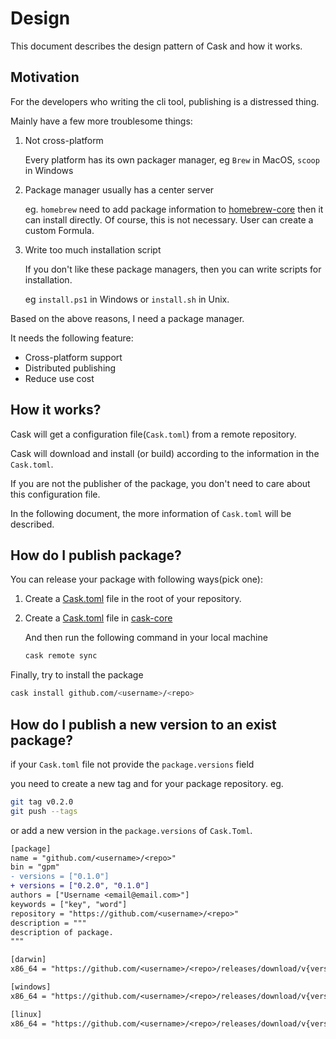 # Design

This document describes the design pattern of Cask and how it works.

## Motivation

For the developers who writing the cli tool, publishing is a distressed thing.

Mainly have a few more troublesome things:

1. Not cross-platform

   Every platform has its own packager manager, eg `Brew` in MacOS, `scoop` in Windows

2. Package manager usually has a center server

   eg. `homebrew` need to add package information to [homebrew-core](https://github.com/Homebrew/homebrew-core) then it can install directly. Of course, this is not necessary. User can create a custom Formula.

3. Write too much installation script

   If you don't like these package managers, then you can write scripts for installation.

   eg `install.ps1` in Windows or `install.sh` in Unix.

Based on the above reasons, I need a package manager.

It needs the following feature:

- Cross-platform support
- Distributed publishing
- Reduce use cost

## How it works?

Cask will get a configuration file(`Cask.toml`) from a remote repository.

Cask will download and install (or build) according to the information in the `Cask.toml`.

If you are not the publisher of the package, you don't need to care about this configuration file.

In the following document, the more information of `Cask.toml` will be described.

## How do I publish package?

You can release your package with following ways(pick one):

1. Create a [Cask.toml](Cask.toml.md) file in the root of your repository.

2. Create a [Cask.toml](Cask.toml.md) file in [cask-core](https://github.com/cask-pkg/cask-core)

   And then run the following command in your local machine

   ```bash
   cask remote sync
   ```

Finally, try to install the package

```bash
cask install github.com/<username>/<repo>
```

## How do I publish a new version to an exist package?

if your `Cask.toml` file not provide the `package.versions` field

you need to create a new tag and for your package repository. eg.

```bash
git tag v0.2.0
git push --tags
```

or add a new version in the `package.versions` of `Cask.Toml`.

```diff
[package]
name = "github.com/<username>/<repo>"
bin = "gpm"
- versions = ["0.1.0"]
+ versions = ["0.2.0", "0.1.0"]
authors = ["Username <email@email.com>"]
keywords = ["key", "word"]
repository = "https://github.com/<username>/<repo>"
description = """
description of package.
"""

[darwin]
x86_64 = "https://github.com/<username>/<repo>/releases/download/v{version}/darwin_amd64.tar.gz"

[windows]
x86_64 = "https://github.com/<username>/<repo>/releases/download/v{version}/windows_amd64.tar.gz"

[linux]
x86_64 = "https://github.com/<username>/<repo>/releases/download/v{version}/linux_amd64.tar.gz"
```
